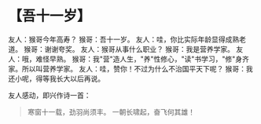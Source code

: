 # 【吾十一岁】

友人：猴哥今年高寿？ 
猴哥：吾十一岁。 
友人：哇，你比实际年龄显得成熟老道。 
猴哥：谢谢夸奖。 
友人：猴哥从事什么职业？ 
猴哥：我是营养学家。 
友人：哦，难怪早熟。 
猴哥：我"营"造人生，"养"性修心，"读"书学习，"修"身齐家。所以叫营养学家。 
友人：哇，赞你！不过为什么不治国平天下呢？ 
猴哥：我还小呢，得等我长大以后再说。

友人感动，即兴作诗一首：

> 寒窗十一载，劲羽尚须丰。
> 一朝长啸起，奋飞何其雄！
